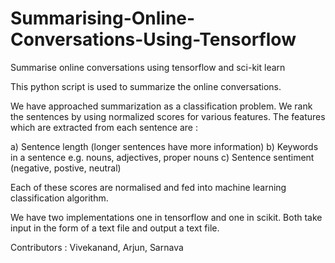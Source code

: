 # Summarising-Online-Conversations-Using-Tensorflow
Summarise online conversations using tensorflow and sci-kit learn

This python script is used to summarize the online conversations.

We have approached summarization as a classification problem. 
We rank the sentences by using normalized scores for various features.
The features which are extracted from each sentence are :

a) Sentence length (longer sentences have more information)
b) Keywords in a sentence e.g. nouns, adjectives, proper nouns
c) Sentence sentiment (negative, postive, neutral)

Each of these scores are normalised and fed into machine learning classification algorithm. 

We have two implementations one in tensorflow and one in scikit.
Both take input in the form of a text file and output a text file.

Contributors :
Vivekanand,
Arjun,
Sarnava

